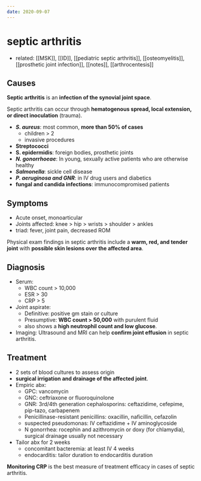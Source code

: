 ```yaml
---
date: 2020-09-07
---
```


# septic arthritis

- related: [[MSK]], [[ID]], [[pediatric septic arthritis]], [[osteomyelitis]], [[prosthetic joint infection]], [[notes]], [[arthrocentesis]]

## Causes

<!-- septic arthritis spread, risks, organisms, types -->

**Septic arthritis** is an **infection of the synovial joint space**.

Septic arthritis can occur through **hematogenous spread, local extension, or direct inoculation** (trauma).

- **_S. aureus_**: most common, **more than 50% of cases**
	- children > 2
	- invasive procedures
- **Streptococci**
- **S. epidermidis**: foreign bodies, prosthetic joints
- _**N. gonorrhoeae**_: In young, sexually active patients who are otherwise healthy
- _**Salmonella**_: sickle cell disease
- _**P. aeruginosa and GNR**_: in IV drug users and diabetics
- **fungal and candida infections**: immunocompromised patients

## Symptoms

<!-- septic arthritis sx -->

- Acute onset, monoarticular
- Joints affected: knee > hip > wrists > shoulder > ankles
- triad: fever, joint pain, decreased ROM

Physical exam findings in septic arthritis include a **warm, red, and tender joint** with **possible skin lesions over the affected area**.

## Diagnosis

<!-- septic arthritis dx -->

- Serum:
	- WBC count > 10,000
	- ESR > 30
	- CRP > 5
- Joint aspirate:
	- Definitive: positive gm stain or culture
	- Presumptive: **WBC count > 50,000** with purulent fluid
	- also shows a **high neutrophil count and low glucose**.
- Imaging: Ultrasound and MRI can help **confirm joint effusion** in septic arthritis.

## Treatment

<!-- septic arthritis rx -->

- 2 sets of blood cultures to assess origin
- **surgical irrigation and drainage of the affected joint**.
- Empiric abx:
	- GPC: vancomycin
	- GNC: ceftriaxone or fluoroquinolone
	- GNR: 3rd/4th generation cephalosporins: ceftazidime, cefepime, pip-tazo, carbapenem
	- Penicillinase-resistant penicillins: oxacillin, naficillin, cefazolin
	- suspected pseudomonas: IV ceftazidime + IV aminoglycoside
	- N gonorrhea: rocephin and azithromycin or doxy (for chlamydia), surgical drainage usually not necessary
- Tailor abx for 2 weeks
	- concomitant bacteremia: at least IV 4 weeks
	- endocarditis: tailor duration to endocarditis duration

**Monitoring CRP** is the best measure of treatment efficacy in cases of septic arthritis.
